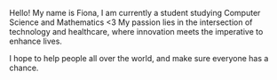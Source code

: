 Hello! My name is Fiona, I am currently a student studying Computer Science and Mathematics <3 
My passion lies in the intersection of technology and healthcare, where innovation meets the imperative to enhance lives.

I hope to help people all over the world, and make sure everyone has a chance.
